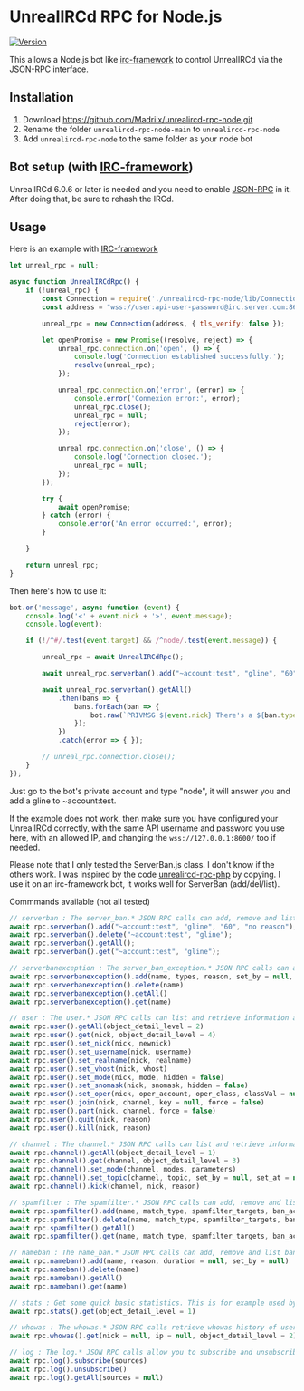 UnrealIRCd RPC for Node.js
==============
[![Version](https://img.shields.io/badge/UnrealIRCd-6.0.6_or_later-darkgreen.svg)]()

This allows a Node.js bot like [irc-framework](https://github.com/kiwiirc/irc-framework) to control UnrealIRCd via the JSON-RPC interface.

Installation
------------
1) Download https://github.com/Madriix/unrealircd-rpc-node.git
2) Rename the folder `unrealircd-rpc-node-main` to `unrealircd-rpc-node`
3) Add `unrealircd-rpc-node` to the same folder as your node bot
  

Bot setup (with [IRC-framework](https://github.com/kiwiirc/irc-framework))
-----------------
UnrealIRCd 6.0.6 or later is needed and you need to enable
[JSON-RPC](https://www.unrealircd.org/docs/JSON-RPC) in it.
After doing that, be sure to rehash the IRCd.

Usage
-----
Here is an example with [IRC-framework](https://github.com/kiwiirc/irc-framework)
```js
let unreal_rpc = null;

async function UnrealIRCdRpc() {
    if (!unreal_rpc) {
        const Connection = require('./unrealircd-rpc-node/lib/Connection');
        const address = "wss://user:api-user-password@irc.server.com:8600/"; // Open the port in firewall for remote server

        unreal_rpc = new Connection(address, { tls_verify: false });

        let openPromise = new Promise((resolve, reject) => {
            unreal_rpc.connection.on('open', () => {
                console.log('Connection established successfully.');
                resolve(unreal_rpc);
            });

            unreal_rpc.connection.on('error', (error) => {
                console.error('Connexion error:', error);
                unreal_rpc.close();
                unreal_rpc = null;
                reject(error);
            });

            unreal_rpc.connection.on('close', () => {
                console.log('Connection closed.');
                unreal_rpc = null;
            });
        });

        try {
            await openPromise;
        } catch (error) {
            console.error('An error occurred:', error);
        }

    }

    return unreal_rpc;
}
```

Then here's how to use it:
```js
bot.on('message', async function (event) {
    console.log('<' + event.nick + '>', event.message);
    console.log(event);

    if (!/^#/.test(event.target) && /^node/.test(event.message)) {

        unreal_rpc = await UnrealIRCdRpc();

        await unreal_rpc.serverban().add("~account:test", "gline", "60", "no reason");

        await unreal_rpc.serverban().getAll()
            .then(bans => {
                bans.forEach(ban => {
                    bot.raw(`PRIVMSG ${event.nick} There's a ${ban.type} on ${ban.name}`);
                });
            })
            .catch(error => { });

        // unreal_rpc.connection.close();
    }
});
```
Just go to the bot's private account and type "node", it will answer you
and add a gline to ~account:test.

If the example does not work, then make sure you have configured your
UnrealIRCd correctly, with the same API username and password you use
here, with an allowed IP, and changing the `wss://127.0.0.1:8600/` too
if needed.

Please note that I only tested the ServerBan.js class. I don't know if the others work. 
I was inspired by the code [unrealircd-rpc-php](https://github.com/unrealircd/unrealircd-rpc-php) by copying.
I use it on an irc-framework bot, it works well for ServerBan (add/del/list).


Commmands available (not all tested)
```js
// serverban : The server_ban.* JSON RPC calls can add, remove and list server bans such as KLINE, GLINE, etc. 
await rpc.serverban().add("~account:test", "gline", "60", "no reason");
await rpc.serverban().delete("~account:test", "gline");
await rpc.serverban().getAll();
await rpc.serverban().get("~account:test", "gline");

// serverbanexception : The server_ban_exception.* JSON RPC calls can add, remove and list server ban exceptions (ELINEs). 
await rpc.serverbanexception().add(name, types, reason, set_by = null, duration = null)
await rpc.serverbanexception().delete(name)
await rpc.serverbanexception().getAll()
await rpc.serverbanexception().get(name)

// user : The user.* JSON RPC calls can list and retrieve information about users. 
await rpc.user().getAll(object_detail_level = 2)
await rpc.user().get(nick, object_detail_level = 4)
await rpc.user().set_nick(nick, newnick)
await rpc.user().set_username(nick, username)
await rpc.user().set_realname(nick, realname)
await rpc.user().set_vhost(nick, vhost)
await rpc.user().set_mode(nick, mode, hidden = false)
await rpc.user().set_snomask(nick, snomask, hidden = false)
await rpc.user().set_oper(nick, oper_account, oper_class, classVal = null, modes = null, snomask = null, vhost = null)
await rpc.user().join(nick, channel, key = null, force = false)
await rpc.user().part(nick, channel, force = false)
await rpc.user().quit(nick, reason)
await rpc.user().kill(nick, reason)

// channel : The channel.* JSON RPC calls can list and retrieve information about channels. 
await rpc.channel().getAll(object_detail_level = 1)
await rpc.channel().get(channel, object_detail_level = 3)
await rpc.channel().set_mode(channel, modes, parameters)
await rpc.channel().set_topic(channel, topic, set_by = null, set_at = null)
await rpc.channel().kick(channel, nick, reason)

// spamfilter : The spamfilter.* JSON RPC calls can add, remove and list spamfilters. 
await rpc.spamfilter().add(name, match_type, spamfilter_targets, ban_action, ban_duration, reason)
await rpc.spamfilter().delete(name, match_type, spamfilter_targets, ban_action)
await rpc.spamfilter().getAll()
await rpc.spamfilter().get(name, match_type, spamfilter_targets, ban_action)

// nameban : The name_ban.* JSON RPC calls can add, remove and list banned nicks and channels (q-lines).
await rpc.nameban().add(name, reason, duration = null, set_by = null)
await rpc.nameban().delete(name)
await rpc.nameban().getAll()
await rpc.nameban().get(name)

// stats : Get some quick basic statistics. This is for example used by the admin panel for the 'Overview' page. 
await rpc.stats().get(object_detail_level = 1)

// whowas : The whowas.* JSON RPC calls retrieve whowas history of users. 
await rpc.whowas().get(nick = null, ip = null, object_detail_level = 2)

// log : The log.* JSON RPC calls allow you to subscribe and unsubscribe to log events (real-time streaming of JSON logs).  
await rpc.log().subscribe(sources)
await rpc.log().unsubscribe()
await rpc.log().getAll(sources = null)
```
